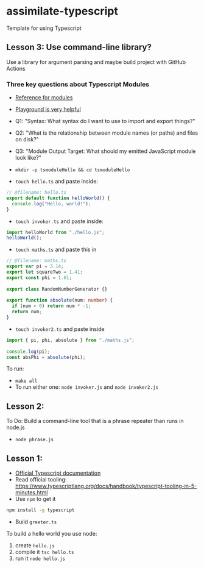 # assimilate-typescript
Template for using Typescript

## Lesson 3:  Use command-line library?

Use a library for argument parsing and maybe build project with GitHub Actions

### Three key questions about Typescript Modules

* [Reference for modules](https://www.typescriptlang.org/docs/handbook/2/modules.html)
* [Playground is very helpful](https://www.typescriptlang.org/play)

* Q1:  "Syntax: What syntax do I want to use to import and export things?"
* Q2: "What is the relationship between module names (or paths) and files on disk?"
* Q3: "Module Output Target: What should my emitted JavaScript module look like?"

* `mkdir -p tsmoduleHello && cd tsmoduleHello`
* `touch hello.ts` and paste inside:

```typescript
// @filename: hello.ts
export default function helloWorld() {
  console.log("Hello, world!");
}
```
* `touch invoker.ts` and paste inside:

```typescript
import helloWorld from "./hello.js";
helloWorld();
```

* `touch maths.ts` and paste this in

```typescript
// @filename: maths.ts
export var pi = 3.14;
export let squareTwo = 1.41;
export const phi = 1.61;
 
export class RandomNumberGenerator {}
 
export function absolute(num: number) {
  if (num < 0) return num * -1;
  return num;
}
```

* `touch invoker2.ts` and paste inside

```typescript
import { pi, phi, absolute } from "./maths.js";
 
console.log(pi);
const absPhi = absolute(phi);
```

To run:

* `make all`
*  To run either one:  `node invoker.js` and `node invoker2.js`


## Lesson 2:

To Do:  Build a command-line tool that is a phrase repeater than runs in node.js
* `node phrase.js` 

## Lesson 1:

* [Official Typescript documentation](https://www.typescriptlang.org/docs/handbook/intro.html)
* Read official tooling:  https://www.typescriptlang.org/docs/handbook/typescript-tooling-in-5-minutes.html
* Use `npm` to get it
```bash
npm install -g typescript
```
* Build `greeter.ts`

To build a hello world you use node:

1. create `hello.js`
2. compile it `tsc hello.ts`
3. run it `node hello.js`
